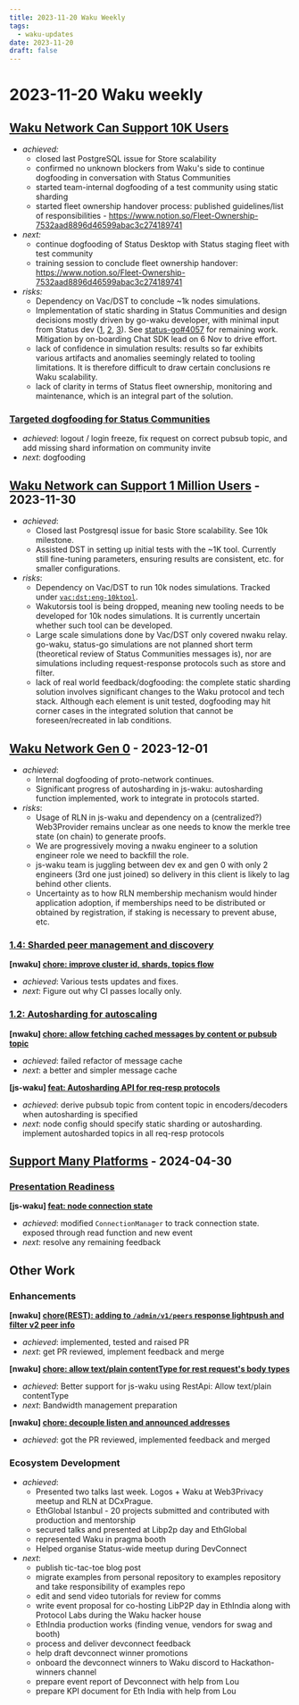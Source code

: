 ```yaml
---
title: 2023-11-20 Waku Weekly
tags:
  - waku-updates
date: 2023-11-20
draft: false
---
```

# 2023-11-20 Waku weekly

## [Waku Network Can Support 10K Users](https://github.com/waku-org/pm/issues/12)

- _achieved:_
  - closed last PostgreSQL issue for Store scalability
  - confirmed no unknown blockers from Waku's side to continue dogfooding in conversation with Status Communities
  - started team-internal dogfooding of a test community using static sharding
  - started fleet ownership handover process: published guidelines/list of responsibilities - https://www.notion.so/Fleet-Ownership-7532aad8896d46599abac3c274189741
- _next:_
  - continue dogfooding of Status Desktop with Status staging fleet with test community
  - training session to conclude fleet ownership handover: https://www.notion.so/Fleet-Ownership-7532aad8896d46599abac3c274189741
- _risks:_
    - Dependency on Vac/DST to conclude ~1k nodes simulations.
    - Implementation of static sharding in Status Communities and design decisions mostly driven by go-waku developer, with minimal input from Status dev ([1](https://github.com/status-im/status-go/pull/4161), [2](https://github.com/status-im/status-go/pull/4094), [3](https://github.com/status-im/status-go/pull/4093)). See [status-go#4057](https://github.com/status-im/status-go/issues/4057) for remaining work. Mitigation by on-boarding Chat SDK lead on 6 Nov to drive effort.
   - lack of confidence in simulation results: results so far exhibits various artifacts and anomalies seemingly related to tooling limitations. It is therefore difficult to draw certain conclusions re Waku scalability.
   - lack of clarity in terms of Status fleet ownership, monitoring and maintenance, which is an integral part of the solution.

### [Targeted dogfooding for Status Communities](https://github.com/waku-org/pm/issues/97)

- _achieved_: logout / login freeze, fix request on correct pubsub topic, and add missing shard information on community  invite
- _next_: dogfooding

## [Waku Network can Support 1 Million Users](https://github.com/waku-org/pm/issues/83) - 2023-11-30

- _achieved_:
	- Closed last Postgresql issue for basic Store scalability. See 10k milestone.
	- Assisted DST in setting up initial tests with the ~1K tool. Currently still fine-tuning parameters, ensuring results are consistent, etc. for smaller configurations.
- _risks_:
    - Dependency on Vac/DST to run 10k nodes simulations.  Tracked under 
[`vac:dst:eng-10ktool`](https://roadmap.logos.co/tags/vac-updates). 
    - Wakutorsis tool is being dropped, meaning new tooling needs to be developed for 10k nodes simulations. It is currently uncertain whether such tool can be developed.
    - Large scale simulations done by Vac/DST only covered nwaku relay. go-waku, status-go simulations are not planned short term (theoretical review of Status Communities messages is), nor are simulations including request-response protocols such as store and filter.
    - lack of real world feedback/dogfooding: the complete static sharding solution involves significant changes to the Waku protocol and tech stack. Although each element is unit tested, dogfooding may hit corner cases in the integrated solution that cannot be foreseen/recreated in lab conditions.

## [Waku Network Gen 0](https://github.com/waku-org/pm/issues/50) - 2023-12-01

- _achieved_:
	- Internal dogfooding of proto-network continues.
	- Significant progress of autosharding in js-waku: autosharding function implemented, work to integrate in protocols started.
- _risks_:
	- Usage of RLN in js-waku and dependency on a (centralized?) Web3Provider remains unclear as one needs to know the merkle tree state (on chain) to generate proofs.
	- We are progressively moving a nwaku engineer to a solution engineer role we need to backfill the role.
	- js-waku team is juggling between dev ex and gen 0 with only 2 engineers (3rd one just joined) so delivery in this client is likely to lag behind other clients.
	- Uncertainty as to how RLN membership mechanism would hinder application adoption, if memberships need to be distributed or obtained by registration, if staking is necessary to prevent abuse, etc.

### [1.4: Sharded peer management and discovery](https://github.com/waku-org/pm/issues/67)

**[nwaku] [chore: improve cluster id, shards, topics flow](https://github.com/waku-org/nwaku/issues/2183)**

- _achieved_: Various tests updates and fixes.
- _next_: Figure out why CI passes locally only.

### [1.2: Autosharding for autoscaling](https://github.com/waku-org/pm/issues/65)

**[nwaku] [chore: allow fetching cached messages by content or pubsub topic](https://github.com/waku-org/nwaku/issues/2201)**

- _achieved_: failed refactor of message cache 
- _next_: a better and simpler message cache 

**[js-waku] [feat: Autosharding API for req-resp protocols](https://github.com/waku-org/js-waku/issues/1500)**

- _achieved_: derive pubsub topic from content topic in encoders/decoders when autosharding is specified
- _next_: node config should specify static sharding or autosharding. implement autosharded topics in all req-resp protocols

## [Support Many Platforms](https://github.com/waku-org/pm/issues/42) - 2024-04-30

### [Presentation Readiness ](https://github.com/waku-org/pm/issues/95)

**[js-waku] [feat: node connection state](https://github.com/waku-org/js-waku/issues/1666)**

- _achieved_: modified `ConnectionManager` to track connection state. exposed through read function and new event 
- _next_: resolve any remaining feedback

## Other Work

### Enhancements

**[nwaku] [chore(REST): adding to `/admin/v1/peers` response lightpush and filter v2 peer info](https://github.com/waku-org/nwaku/issues/2220)**

- _achieved_: implemented, tested and raised PR
- _next_: get PR reviewed, implement feedback and merge

**[nwaku] [chore: allow text/plain contentType for rest request's body types](https://github.com/waku-org/nwaku/issues/2207)**

- *achieved*: Better support for js-waku using RestApi: Allow text/plain contentType
- *next*: Bandwidth management preparation

**[nwaku] [chore: decouple listen and announced addresses](https://github.com/waku-org/nwaku/issues/2148)**

- _achieved_: got the PR reviewed, implemented feedback and merged

### Ecosystem Development

- *achieved*:
	- Presented two talks last week. Logos + Waku at Web3Privacy meetup and RLN at DCxPrague.
	- EthGlobal Istanbul - 20 projects submitted and contributed with production and mentorship
	- secured talks and presented at Libp2p day and EthGlobal
	- represented Waku in pragma booth
	- Helped organise Status-wide meetup during DevConnect
- *next*:
	- publish tic-tac-toe blog post
	- migrate examples from personal repository to examples repository and take responsibility of examples repo
	- edit and send video tutorials for review for comms
	- write event proposal for co-hosting LibP2P day in EthIndia along with Protocol Labs during the Waku hacker house
	- EthIndia production works (finding venue, vendors for swag and booth)
	- process and deliver devconnect feedback
	- help draft devconnect winner promotions
	- onboard the devconnect winners to Waku discord to Hackathon-winners channel
	- prepare event report of Devconnect with help from Lou
	- prepare KPI document for Eth India with help from Lou